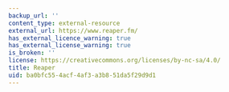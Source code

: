 ```yaml
---
backup_url: ''
content_type: external-resource
external_url: https://www.reaper.fm/
has_external_licence_warning: true
has_external_license_warning: true
is_broken: ''
license: https://creativecommons.org/licenses/by-nc-sa/4.0/
title: Reaper
uid: ba0bfc55-4acf-4af3-a3b8-51da5f29d9d1
---
```

